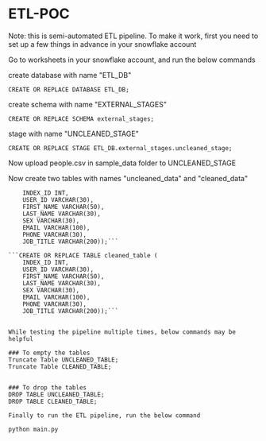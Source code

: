 # ETL-POC

Note: this is semi-automated ETL pipeline. To make it work, first you need to set up a few things in advance in your snowflake account

Go to worksheets in your snowflake account, and run the below commands

create database with name "ETL_DB"

```CREATE OR REPLACE DATABASE ETL_DB;```

create schema with name "EXTERNAL_STAGES"

```CREATE OR REPLACE SCHEMA external_stages;```

stage with name "UNCLEANED_STAGE"

```CREATE OR REPLACE STAGE ETL_DB.external_stages.uncleaned_stage;```


Now upload people.csv in sample_data folder to UNCLEANED_STAGE

Now create two tables with names "uncleaned_data" and "cleaned_data"

```CREATE OR REPLACE TABLE uncleaned_table (
    INDEX_ID INT,
    USER_ID VARCHAR(30),
    FIRST_NAME VARCHAR(50),
    LAST_NAME VARCHAR(30),
    SEX VARCHAR(30),
    EMAIL VARCHAR(100),
    PHONE VARCHAR(30),
    JOB_TITLE VARCHAR(200));```

```CREATE OR REPLACE TABLE cleaned_table (
    INDEX_ID INT,
    USER_ID VARCHAR(30),
    FIRST_NAME VARCHAR(50),
    LAST_NAME VARCHAR(30),
    SEX VARCHAR(30),
    EMAIL VARCHAR(100),
    PHONE VARCHAR(30),
    JOB_TITLE VARCHAR(200));```


While testing the pipeline multiple times, below commands may be helpful

### To empty the tables
Truncate Table UNCLEANED_TABLE;
Truncate Table CLEANED_TABLE;


### To drop the tables
DROP TABLE UNCLEANED_TABLE;
DROP TABLE CLEANED_TABLE;

Finally to run the ETL pipeline, run the below command

python main.py